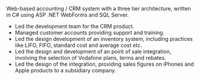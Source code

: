 <!-- markdownlint-disable MD041 -->

Web-based accounting / CRM system with a three tier architecture, written in C# using ASP .NET WebForms and SQL Server.

- Led the development team for the CRM product.
- Managed customer accounts providing support and training.
- Led the design development of an inventory system, including practices like LIFO, FIFO, standard cost and average cost etc.
- Led the design and development of an point of sale integration, involving the selection of Vodafone plans, terms and rebates.
- Led the design of the integration, providing sales figures on iPhones and Apple products to a subsidiary company.

<!-- markdownlint-enable MD041 -->
